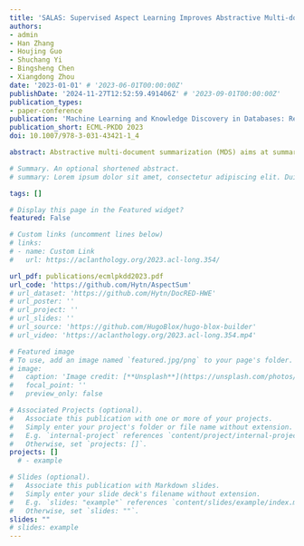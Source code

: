```yaml
---
title: 'SALAS: Supervised Aspect Learning Improves Abstractive Multi-document Summarization Through Aspect Information Loss'
authors:
- admin
- Han Zhang
- Houjing Guo
- Shuchang Yi
- Bingsheng Chen
- Xiangdong Zhou
date: '2023-01-01' # '2023-06-01T00:00:00Z'
publishDate: '2024-11-27T12:52:59.491406Z' # '2023-09-01T00:00:00Z'
publication_types:
- paper-conference
publication: 'Machine Learning and Knowledge Discovery in Databases: Research Track.'
publication_short: ECML-PKDD 2023
doi: 10.1007/978-3-031-43421-1_4

abstract: Abstractive multi-document summarization (MDS) aims at summarizing and paraphrasing the salient key information in multiple documents. For dealing with the long-input issue brought by multiple documents, most previous work extracts salient sentence-level information from the input documents and then performs summarizing on the extracted information. However, the aspects of documents are neglected. The limited ability to discover the content on certain aspects hampers the key information seeking and ruins the comprehensiveness of the generated summaries. To solve the issue, we propose a novel Supervised Aspect-Learning Abstractive Summarization framework (SALAS) and a new aspect information loss (AILoss) to learn aspect information to supervise the generating process heuristically. Specifically, SALAS adopts three probes to capture aspect information as both constraints of the objective function and supplement information to be expressed in the representations. Aspect information is explicitly discovered and exploited to facilitate generating comprehensive summaries by AILoss. We conduct extensive experiments on three public datasets. The experimental results demonstrate that SALAS outperforms previous state-of-the-art (SOTA) baselines, achieving a new SOTA performance on the three MDS datasets.

# Summary. An optional shortened abstract.
# summary: Lorem ipsum dolor sit amet, consectetur adipiscing elit. Duis posuere tellus ac convallis placerat. Proin tincidunt magna sed ex sollicitudin condimentum.

tags: []

# Display this page in the Featured widget?
featured: False

# Custom links (uncomment lines below)
# links:
# - name: Custom Link
#   url: https://aclanthology.org/2023.acl-long.354/

url_pdf: publications/ecmlpkdd2023.pdf
url_code: 'https://github.com/Hytn/AspectSum'
# url_dataset: 'https://github.com/Hytn/DocRED-HWE'
# url_poster: ''
# url_project: ''
# url_slides: ''
# url_source: 'https://github.com/HugoBlox/hugo-blox-builder'
# url_video: 'https://aclanthology.org/2023.acl-long.354.mp4'

# Featured image
# To use, add an image named `featured.jpg/png` to your page's folder.
# image:
#   caption: 'Image credit: [**Unsplash**](https://unsplash.com/photos/pLCdAaMFLTE)'
#   focal_point: ''
#   preview_only: false

# Associated Projects (optional).
#   Associate this publication with one or more of your projects.
#   Simply enter your project's folder or file name without extension.
#   E.g. `internal-project` references `content/project/internal-project/index.md`.
#   Otherwise, set `projects: []`.
projects: []
  # - example

# Slides (optional).
#   Associate this publication with Markdown slides.
#   Simply enter your slide deck's filename without extension.
#   E.g. `slides: "example"` references `content/slides/example/index.md`.
#   Otherwise, set `slides: ""`.
slides: ""
# slides: example
---
```

